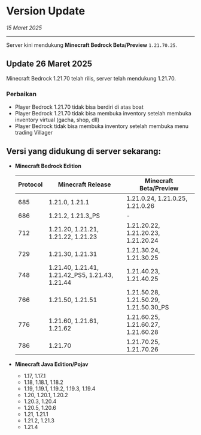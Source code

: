 # Version Update

_15 Maret 2025_

---
Server kini mendukung **Minecraft Bedrock Beta/Preview** `1.21.70.25`.

## Update 26 Maret 2025

Minecraft Bedrock 1.21.70 telah rilis, server telah mendukung 1.21.70.

### Perbaikan

- Player Bedrock 1.21.70 tidak bisa berdiri di atas boat
- Player Bedrock 1.21.70 tidak bisa membuka inventory setelah membuka inventory virtual (gacha, shop, dll)
- Player Bedrock tidak bisa membuka inventory setelah membuka menu trading Villager

## Versi yang didukung di server sekarang:

* **Minecraft Bedrock Edition**

  | Protocol | Minecraft Release                               | Minecraft Beta/Preview                |
  |----------|-------------------------------------------------|---------------------------------------|
  | 685      | 1.21.0, 1.21.1                                  | 1.21.0.24, 1.21.0.25, 1.21.0.26       |
  | 686      | 1.21.2, 1.21.3_PS                               | -                                     |
  | 712      | 1.21.20, 1.21.21, 1.21.22, 1.21.23              | 1.21.20.22, 1.21.20.23, 1.21.20.24    |
  | 729      | 1.21.30, 1.21.31                                | 1.21.30.24, 1.21.30.25                |
  | 748      | 1.21.40, 1.21.41, 1.21.42_PS5, 1.21.43, 1.21.44 | 1.21.40.23, 1.21.40.25                |
  | 766      | 1.21.50, 1.21.51                                | 1.21.50.28, 1.21.50.29, 1.21.50.30_PS |
  | 776      | 1.21.60, 1.21.61, 1.21.62                       | 1.21.60.25, 1.21.60.27, 1.21.60.28    |
  | 786      | 1.21.70                                         | 1.21.70.25, 1.21.70.26                |
* **Minecraft Java Edition/Pojav**
  - 1.17, 1.17.1
  - 1.18, 1.18.1, 1.18.2
  - 1.19, 1.19.1, 1.19.2, 1.19.3, 1.19.4
  - 1.20, 1.20.1, 1.20.2
  - 1.20.3, 1.20.4
  - 1.20.5, 1.20.6
  - 1.21, 1.21.1
  - 1.21.2, 1.21.3
  - 1.21.4